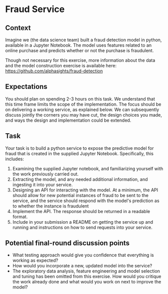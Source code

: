 # Fraud Service

## Context
Imagine we (the data science team) built a fraud detection model in python, available in a Jupyter Notebook. The model uses features related to an online purchase and predicts whether or not the purchase is fraudulent. 

Though not necessary for this exercise, more information about the data and the model construction exercise is available here: https://github.com/alphasights/fraud-detection 

## Expectations
You should plan on spending 2-3 hours on this task. We understand that this time frame limits the scope of the implementation. The focus should be on delivering a working service, as explained below. We can subsequently discuss jointly the corners you may have cut, the design choices you made, and ways the design and implementation could be extended. 

## Task 
Your task is to build a python service to expose the predictive model for fraud that is created in the supplied Jupyter Notebook. Specifically, this includes:

1. Examining the supplied Jupyter notebook, and familiarizing yourself with the work previously carried out.
2. Extracting the model, and any needed additional information, and ingesting it into your service. 
3. Designing an API for interacting with the model. At a minimum, the API should allow for new potential instances of fraud to be sent to the service, and the service should respond with the model's prediction as to whether the instance is fraudulent
4. Implement the API. The response should be returned in a readable format. 
5. Include in your submission a README on getting the service up and running and instructions on how to send requests into your service.

## Potential final-round discussion points
- What testing approach would give you confidence that everything is working as expected?
- How would you incorporate a new, updated model into the service?
- The exploratory data analysis, feature engineering and model selection and tuning has been omitted from this exercise. How would you critique the work already done and what would you work on next to improve the model?
